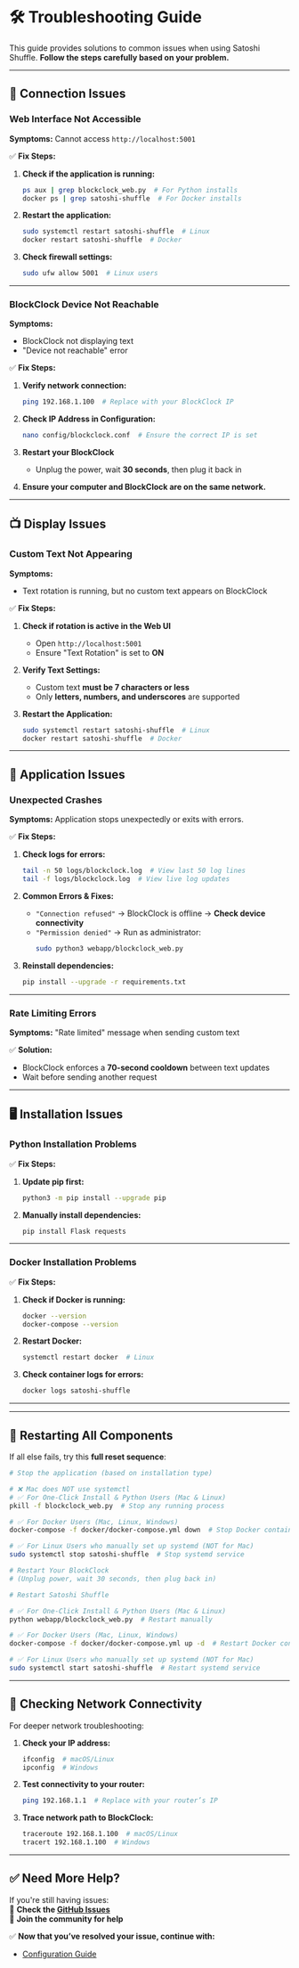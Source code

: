 # 🛠 Troubleshooting Guide

This guide provides solutions to common issues when using Satoshi Shuffle. **Follow the steps carefully based on your problem.**  


---


## 🔌 Connection Issues

### **Web Interface Not Accessible**  

**Symptoms:** Cannot access `http://localhost:5001`  

✅ **Fix Steps:**  
1. **Check if the application is running:**  
   ```bash
   ps aux | grep blockclock_web.py  # For Python installs
   docker ps | grep satoshi-shuffle  # For Docker installs
   ```

2. **Restart the application:**  
   ```bash
   sudo systemctl restart satoshi-shuffle  # Linux
   docker restart satoshi-shuffle  # Docker
   ```

3. **Check firewall settings:**  
   ```bash
   sudo ufw allow 5001  # Linux users
   ```


---


### **BlockClock Device Not Reachable**  

**Symptoms:**  
- BlockClock not displaying text  
- "Device not reachable" error  

✅ **Fix Steps:**  
1. **Verify network connection:**  
   ```bash
   ping 192.168.1.100  # Replace with your BlockClock IP
   ```

2. **Check IP Address in Configuration:**  
   ```bash
   nano config/blockclock.conf  # Ensure the correct IP is set
   ```

3. **Restart your BlockClock**  
   - Unplug the power, wait **30 seconds**, then plug it back in  

4. **Ensure your computer and BlockClock are on the same network.**  


---


## 📺 Display Issues

### **Custom Text Not Appearing**  

**Symptoms:**  
- Text rotation is running, but no custom text appears on BlockClock  

✅ **Fix Steps:**  
1. **Check if rotation is active in the Web UI**  
   - Open `http://localhost:5001`  
   - Ensure "Text Rotation" is set to **ON**  

2. **Verify Text Settings:**  
   - Custom text **must be 7 characters or less**  
   - Only **letters, numbers, and underscores** are supported  

3. **Restart the Application:**  
   ```bash
   sudo systemctl restart satoshi-shuffle  # Linux
   docker restart satoshi-shuffle  # Docker
   ```


---


## 🚀 Application Issues

### **Unexpected Crashes**  

**Symptoms:** Application stops unexpectedly or exits with errors.  

✅ **Fix Steps:**  
1. **Check logs for errors:**  
   ```bash
   tail -n 50 logs/blockclock.log  # View last 50 log lines
   tail -f logs/blockclock.log  # View live log updates
   ```

2. **Common Errors & Fixes:**  
   - `"Connection refused"` → BlockClock is offline → **Check device connectivity**  
   - `"Permission denied"` → Run as administrator:  
     ```bash
     sudo python3 webapp/blockclock_web.py
     ```

3. **Reinstall dependencies:**  
   ```bash
   pip install --upgrade -r requirements.txt
   ```


---


### **Rate Limiting Errors**  

**Symptoms:** "Rate limited" message when sending custom text  

✅ **Solution:**  
- BlockClock enforces a **70-second cooldown** between text updates  
- Wait before sending another request  


---


## 🖥 Installation Issues

### **Python Installation Problems**  

✅ **Fix Steps:**  
1. **Update pip first:**  
   ```bash
   python3 -m pip install --upgrade pip
   ```

2. **Manually install dependencies:**  
   ```bash
   pip install Flask requests
   ```


---


### **Docker Installation Problems**  

✅ **Fix Steps:**  
1. **Check if Docker is running:**  
   ```bash
   docker --version
   docker-compose --version
   ```

2. **Restart Docker:**  
   ```bash
   systemctl restart docker  # Linux
   ```

3. **Check container logs for errors:**  
   ```bash
   docker logs satoshi-shuffle
   ```


---


---

## 🔄 Restarting All Components  

If all else fails, try this **full reset sequence**:  

```bash
# Stop the application (based on installation type)

# ❌ Mac does NOT use systemctl  
# ✅ For One-Click Install & Python Users (Mac & Linux)  
pkill -f blockclock_web.py  # Stop any running process

# ✅ For Docker Users (Mac, Linux, Windows)  
docker-compose -f docker/docker-compose.yml down  # Stop Docker container

# ✅ For Linux Users who manually set up systemd (NOT for Mac)  
sudo systemctl stop satoshi-shuffle  # Stop systemd service

# Restart Your BlockClock
# (Unplug power, wait 30 seconds, then plug back in)

# Restart Satoshi Shuffle

# ✅ For One-Click Install & Python Users (Mac & Linux)  
python webapp/blockclock_web.py  # Restart manually

# ✅ For Docker Users (Mac, Linux, Windows)  
docker-compose -f docker/docker-compose.yml up -d  # Restart Docker container

# ✅ For Linux Users who manually set up systemd (NOT for Mac)  
sudo systemctl start satoshi-shuffle  # Restart systemd service
```


---


## 📡 Checking Network Connectivity  

For deeper network troubleshooting:  

1. **Check your IP address:**  
   ```bash
   ifconfig  # macOS/Linux
   ipconfig  # Windows
   ```

2. **Test connectivity to your router:**  
   ```bash
   ping 192.168.1.1  # Replace with your router’s IP
   ```

3. **Trace network path to BlockClock:**  
   ```bash
   traceroute 192.168.1.100  # macOS/Linux
   tracert 192.168.1.100  # Windows
   ```


---


## ✅ Need More Help?  

If you're still having issues:  
📌 **Check the [GitHub Issues](https://github.com/bevstr/satoshi-shuffle/issues)**  
📌 **Join the community for help**  

✅ **Now that you’ve resolved your issue, continue with:**  
- [Configuration Guide](configuration.md)  

